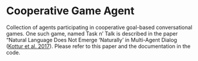 # Cooperative Game Agent

Collection of agents participating in cooperative goal-based conversational games. One such game, named Task n’ Talk is described in the paper “Natural Language Does Not Emerge ‘Naturally’ in Multi-Agent Dialog ([Kottur et al. 2017](https://arxiv.org/abs/1706.08502)). Please refer to this paper and the documentation in the code.
